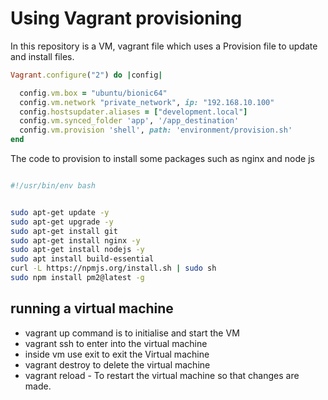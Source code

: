# Using Vagrant provisioning
In this repository is a VM, vagrant file which uses a Provision file to update and install files.

```ruby
Vagrant.configure("2") do |config|

  config.vm.box = "ubuntu/bionic64"
  config.vm.network "private_network", ip: "192.168.10.100"
  config.hostsupdater.aliases = ["development.local"]
  config.vm.synced_folder 'app', '/app_destination'
  config.vm.provision 'shell', path: 'environment/provision.sh'
end


```
The code to provision to install some packages such as nginx and node js

```bash

#!/usr/bin/env bash


sudo apt-get update -y
sudo apt-get upgrade -y
sudo apt-get install git
sudo apt-get install nginx -y
sudo apt-get install nodejs -y
sudo apt install build-essential
curl -L https://npmjs.org/install.sh | sudo sh
sudo npm install pm2@latest -g
```
## running a virtual machine
- vagrant up command is to initialise and start the VM
- vagrant ssh to enter into the virtual machine
- inside vm use exit to exit the Virtual machine
- vagrant destroy to delete the virtual machine
- vagrant reload - To restart the virtual machine so that changes are made.
